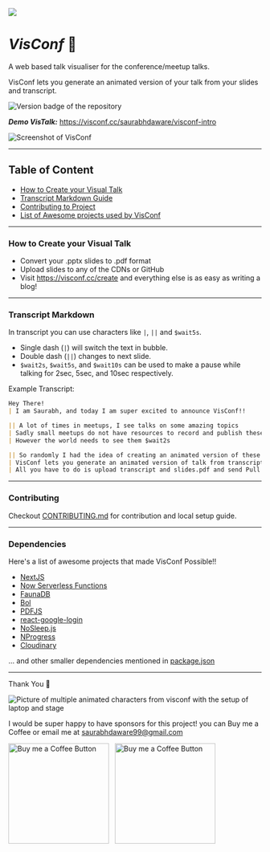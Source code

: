 <p align="left">
<img src=https://res.cloudinary.com/visconf/image/upload/c_scale,w_130/v1583856269/og/logo-192_xyudwh.png />
</p>

# ***VisConf*** 🌠

A web based talk visualiser for the conference/meetup talks. 

VisConf lets you generate an animated version of your talk from your slides and transcript.

![Version badge of the repository](https://img.shields.io/github/package-json/v/saurabhdaware/visconf?style=for-the-badge)

***Demo VisTalk:*** https://visconf.cc/saurabhdaware/visconf-intro

![Screenshot of VisConf](https://res.cloudinary.com/visconf/image/upload/c_scale,w_500/v1584110061/main_m5rzon.png)

---
## Table of Content
- [How to Create your Visual Talk](#how-to-create-your-visual-talk)
- [Transcript Markdown Guide](#transcript-markdown)
- [Contributing to Project](#contributing)
- [List of Awesome projects used by VisConf](#dependencies)

---

### How to Create your Visual Talk
- Convert your .pptx slides to .pdf format
- Upload slides to any of the CDNs or GitHub
- Visit https://visconf.cc/create and everything else is as easy as writing a blog!

---

### Transcript Markdown
In transcript you can use characters like `|`, `||` and `$wait5s`.

- Single dash (`|`) will switch the text in bubble.
- Double dash (`||`) changes to next slide. 
- `$wait2s`, `$wait5s`, and `$wait10s` can be used to make a pause while talking for 2sec, 5sec, and 10sec respectively.

Example Transcript:
```md
Hey There!
| I am Saurabh, and today I am super excited to announce VisConf!!

|| A lot of times in meetups, I see talks on some amazing topics
| Sadly small meetups do not have resources to record and publish these talks
| However the world needs to see them $wait2s

|| So randomly I had the idea of creating an animated version of these talks
| VisConf lets you generate an animated version of talk from transcript and slides
| All you have to do is upload transcript and slides.pdf and send Pull Request to main repository

```
---

### Contributing
Checkout [CONTRIBUTING.md](CONTRIBUTING.md) for contribution and local setup guide.

---

### Dependencies
Here's a list of awesome projects that made VisConf Possible!!
- [NextJS](https://github.com/zeit/next.js)
- [Now Serverless Functions](https://zeit.co/docs/v2/serverless-functions/introduction)
- [FaunaDB](https://fauna.com/)
- [Bol](https://github.com/saurabhdaware/bol)
- [PDFJS](https://github.com/mozilla/pdf.js)
- [react-google-login](https://github.com/anthonyjgrove/react-google-login)
- [NoSleep.js](https://github.com/richtr/NoSleep.js)
- [NProgress](https://github.com/rstacruz/nprogress)
- [Cloudinary](https://cloudinary.com/)

... and other smaller dependencies mentioned in [package.json](package.json)

---
Thank You 🌻

![Picture of multiple animated characters from visconf with the setup of laptop and stage](https://res.cloudinary.com/visconf/image/upload/e_bgremoval/v1584111107/speakers_nhzksa.png)

I would be super happy to have sponsors for this project! you can Buy me a Coffee or email me at saurabhdaware99@gmail.com

[<img alt="Buy me a Coffee Button" width=200 src="https://c5.patreon.com/external/logo/become_a_patron_button.png">](https://www.patreon.com/bePatron?u=31891872) &nbsp; [<img alt="Buy me a Coffee Button" width=200 src="https://cdn.buymeacoffee.com/buttons/default-yellow.png">](https://www.buymeacoffee.com/saurabhdaware)

